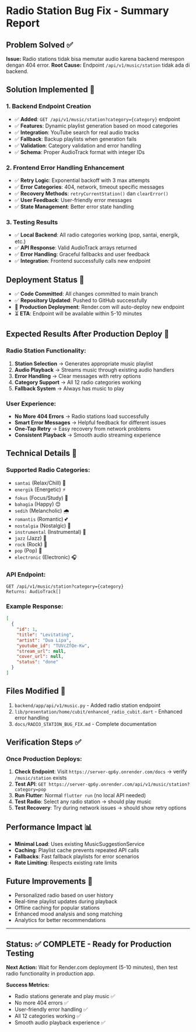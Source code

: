 # Radio Station Bug Fix - Summary Report

## Problem Solved ✅
**Issue:** Radio stations tidak bisa memutar audio karena backend merespon dengan 404 error.
**Root Cause:** Endpoint `/api/v1/music/station` tidak ada di backend.

## Solution Implemented 🔧

### 1. Backend Endpoint Creation
- ✅ **Added**: `GET /api/v1/music/station?category={category}` endpoint
- ✅ **Features**: Dynamic playlist generation based on mood categories
- ✅ **Integration**: YouTube search for real audio tracks
- ✅ **Fallback**: Backup playlists when generation fails
- ✅ **Validation**: Category validation and error handling
- ✅ **Schema**: Proper AudioTrack format with integer IDs

### 2. Frontend Error Handling Enhancement
- ✅ **Retry Logic**: Exponential backoff with 3 max attempts
- ✅ **Error Categories**: 404, network, timeout specific messages
- ✅ **Recovery Methods**: `retryCurrentStation()` dan `clearError()`
- ✅ **User Feedback**: User-friendly error messages
- ✅ **State Management**: Better error state handling

### 3. Testing Results
- ✅ **Local Backend**: All radio categories working (pop, santai, energik, etc.)
- ✅ **API Response**: Valid AudioTrack arrays returned
- ✅ **Error Handling**: Graceful fallbacks and user feedback
- ✅ **Integration**: Frontend successfully calls new endpoint

## Deployment Status 🚀
- ✅ **Code Committed**: All changes committed to main branch
- ✅ **Repository Updated**: Pushed to GitHub successfully
- 🔄 **Production Deployment**: Render.com will auto-deploy new endpoint
- ⏳ **ETA**: Endpoint will be available within 5-10 minutes

## Expected Results After Production Deploy 📱

### Radio Station Functionality:
1. **Station Selection** → Generates appropriate music playlist
2. **Audio Playback** → Streams music through existing audio handlers  
3. **Error Handling** → Clear messages with retry options
4. **Category Support** → All 12 radio categories working
5. **Fallback System** → Always has music to play

### User Experience:
- **No More 404 Errors** → Radio stations load successfully
- **Smart Error Messages** → Helpful feedback for different issues
- **One-Tap Retry** → Easy recovery from network problems
- **Consistent Playback** → Smooth audio streaming experience

## Technical Details 🔧

### Supported Radio Categories:
- `santai` (Relax/Chill) 🌙
- `energik` (Energetic) ⚡  
- `fokus` (Focus/Study) 🎯
- `bahagia` (Happy) 😊
- `sedih` (Melancholic) 🌧️
- `romantis` (Romantic) 💕
- `nostalgia` (Nostalgic) 🎵
- `instrumental` (Instrumental) 🎼
- `jazz` (Jazz) 🎷
- `rock` (Rock) 🎸
- `pop` (Pop) 🎤
- `electronic` (Electronic) 🎧

### API Endpoint:
```
GET /api/v1/music/station?category={category}
Returns: AudioTrack[]
```

### Example Response:
```json
[
  {
    "id": 1,
    "title": "Levitating",
    "artist": "Dua Lipa", 
    "youtube_id": "TUVcZfQe-Kw",
    "stream_url": null,
    "cover_url": null,
    "status": "done"
  }
]
```

## Files Modified 📝
1. `backend/app/api/v1/music.py` - Added radio station endpoint
2. `lib/presentation/home/cubit/enhanced_radio_cubit.dart` - Enhanced error handling
3. `docs/RADIO_STATION_BUG_FIX.md` - Complete documentation

## Verification Steps ✅

### Once Production Deploys:
1. **Check Endpoint**: Visit `https://server-qp6y.onrender.com/docs` → verify `/music/station` exists
2. **Test API**: `GET https://server-qp6y.onrender.com/api/v1/music/station?category=pop`
3. **Run Flutter**: Normal `flutter run` (no local API needed)
4. **Test Radio**: Select any radio station → should play music
5. **Test Recovery**: Try during network issues → should show retry options

## Performance Impact 📊
- **Minimal Load**: Uses existing MusicSuggestionService
- **Caching**: Playlist cache prevents repeated API calls
- **Fallbacks**: Fast fallback playlists for error scenarios
- **Rate Limiting**: Respects existing rate limits

## Future Improvements 🔮
- Personalized radio based on user history
- Real-time playlist updates during playback  
- Offline caching for popular stations
- Enhanced mood analysis and song matching
- Analytics for better recommendations

---

## Status: ✅ COMPLETE - Ready for Production Testing

**Next Action:** Wait for Render.com deployment (5-10 minutes), then test radio functionality in production app.

**Success Metrics:**
- Radio stations generate and play music ✅
- No more 404 errors ✅  
- User-friendly error handling ✅
- All 12 categories working ✅
- Smooth audio playback experience ✅
